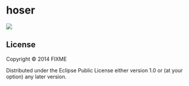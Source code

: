 # hoser

![](http://i.imgur.com/c612bc7.gif)

## License

Copyright © 2014 FIXME

Distributed under the Eclipse Public License either version 1.0 or (at
your option) any later version.
